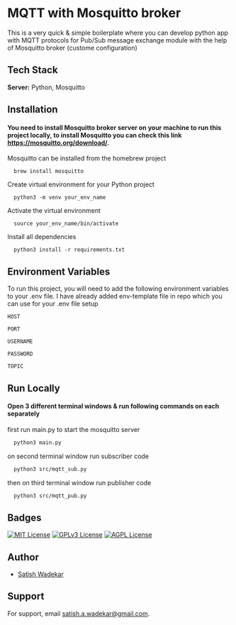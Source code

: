 
# MQTT with Mosquitto broker

This is a very quick & simple boilerplate where you can develop python app with MQTT protocols for Pub/Sub message exchange module with the help of Mosquitto broker (custome configuration)




## Tech Stack

**Server:** Python, Mosquitto


## Installation

#### You need to install Mosquitto broker server on your machine to run this project locally, to install Mosquitto you can check this link https://mosquitto.org/download/. 
Mosquitto can be installed from the homebrew project

```
  brew install mosquitto
```

Create virtual environment for your Python project

```
  python3 -m venv your_env_name
```
 
Activate the virtual environment

```
  source your_env_name/bin/activate
```
 
Install all dependencies 

```
  python3 install -r requirements.txt
```

## Environment Variables

To run this project, you will need to add the following environment variables to your .env file. 
I have already added env-template file in repo which you can use for your .env file setup

`HOST`

`PORT`

`USERNAME`

`PASSWORD`

`TOPIC`


## Run Locally 
#### Open 3 different terminal windows & run following commands on each separately    

first run main.py to start the mosquitto server

```bash
  python3 main.py
```

on second terminal window run subscriber code 

```bash
  python3 src/mqtt_sub.py
```

then on third terminal window run publisher code

```bash
  python3 src/mqtt_pub.py
```



## Badges

[![MIT License](https://img.shields.io/badge/License-MIT-green.svg)](https://choosealicense.com/licenses/mit/)
[![GPLv3 License](https://img.shields.io/badge/License-GPL%20v3-yellow.svg)](https://opensource.org/licenses/)
[![AGPL License](https://img.shields.io/badge/license-AGPL-blue.svg)](http://www.gnu.org/licenses/agpl-3.0)


## Author

- [Satish Wadekar](https://github.com/Satish-A-Wadekar)


## Support

For support, email satish.a.wadekar@gmail.com.

